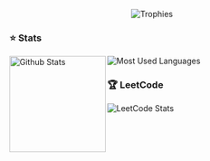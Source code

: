 <p align="center">
  <img alig src="https://github-profile-trophy.vercel.app/?username=manc1n1&theme=onedark&&margin-w=12&column=6&rank=SSS,SS,S,AAA,AA,A,B,C&no-frame=true" alt="Trophies" />
</p>

### ⭐ Stats

<img height="170" align="left" src="https://github-readme-stats.vercel.app/api?username=manc1n1&show_icons=true&bg_color=302d41&border_color=302d41&title_color=f5e0dc&text_color=d9e0ee&icon_color=c9cbff" alt="Github Stats" />
<img src="https://github-readme-stats.vercel.app/api/top-langs/?username=manc1n1&layout=compact&show_icons=true&bg_color=302d41&border_color=302d41&title_color=f5e0dc&text_color=ffffff&icon_color=c9cbff&langs_count=6" alt="Most Used Languages" />

### 🏆 LeetCode
![LeetCode Stats](https://leetcard.jacoblin.cool/manc1n1?theme=dark&font=Fira%20Code)
